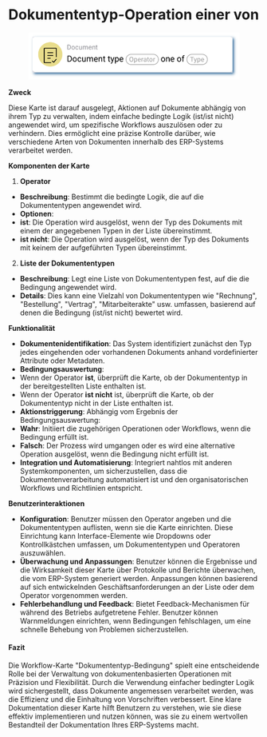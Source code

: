 # Dokumententyp-Operation einer von

<figure><img src="../../../.gitbook/assets/userlmn_14ab8ac5e693d9bbe68d178795d12a9f.png" alt=""><figcaption></figcaption></figure>

**Zweck**

Diese Karte ist darauf ausgelegt, Aktionen auf Dokumente abhängig von ihrem Typ zu verwalten, indem einfache bedingte Logik (ist/ist nicht) angewendet wird, um spezifische Workflows auszulösen oder zu verhindern. Dies ermöglicht eine präzise Kontrolle darüber, wie verschiedene Arten von Dokumenten innerhalb des ERP-Systems verarbeitet werden.

**Komponenten der Karte**

1. **Operator**
* **Beschreibung**: Bestimmt die bedingte Logik, die auf die Dokumententypen angewendet wird.
* **Optionen**:
* **ist**: Die Operation wird ausgelöst, wenn der Typ des Dokuments mit einem der angegebenen Typen in der Liste übereinstimmt.
* **ist nicht**: Die Operation wird ausgelöst, wenn der Typ des Dokuments mit keinem der aufgeführten Typen übereinstimmt.
2. **Liste der Dokumententypen**
* **Beschreibung**: Legt eine Liste von Dokumententypen fest, auf die die Bedingung angewendet wird.
* **Details**: Dies kann eine Vielzahl von Dokumententypen wie "Rechnung", "Bestellung", "Vertrag", "Mitarbeiterakte" usw. umfassen, basierend auf denen die Bedingung (ist/ist nicht) bewertet wird.

**Funktionalität**

* **Dokumentenidentifikation**: Das System identifiziert zunächst den Typ jedes eingehenden oder vorhandenen Dokuments anhand vordefinierter Attribute oder Metadaten.
* **Bedingungsauswertung**:
* Wenn der Operator **ist**, überprüft die Karte, ob der Dokumententyp in der bereitgestellten Liste enthalten ist.
* Wenn der Operator **ist nicht** ist, überprüft die Karte, ob der Dokumententyp nicht in der Liste enthalten ist.
* **Aktionstriggerung**: Abhängig vom Ergebnis der Bedingungsauswertung:
* **Wahr**: Initiiert die zugehörigen Operationen oder Workflows, wenn die Bedingung erfüllt ist.
* **Falsch**: Der Prozess wird umgangen oder es wird eine alternative Operation ausgelöst, wenn die Bedingung nicht erfüllt ist.
* **Integration und Automatisierung**: Integriert nahtlos mit anderen Systemkomponenten, um sicherzustellen, dass die Dokumentenverarbeitung automatisiert ist und den organisatorischen Workflows und Richtlinien entspricht.

**Benutzerinteraktionen**

* **Konfiguration**: Benutzer müssen den Operator angeben und die Dokumententypen auflisten, wenn sie die Karte einrichten. Diese Einrichtung kann Interface-Elemente wie Dropdowns oder Kontrollkästchen umfassen, um Dokumententypen und Operatoren auszuwählen.
* **Überwachung und Anpassungen**: Benutzer können die Ergebnisse und die Wirksamkeit dieser Karte über Protokolle und Berichte überwachen, die vom ERP-System generiert werden. Anpassungen können basierend auf sich entwickelnden Geschäftsanforderungen an der Liste oder dem Operator vorgenommen werden.
* **Fehlerbehandlung und Feedback**: Bietet Feedback-Mechanismen für während des Betriebs aufgetretene Fehler. Benutzer können Warnmeldungen einrichten, wenn Bedingungen fehlschlagen, um eine schnelle Behebung von Problemen sicherzustellen.

#### Fazit

Die Workflow-Karte "Dokumententyp-Bedingung" spielt eine entscheidende Rolle bei der Verwaltung von dokumentenbasierten Operationen mit Präzision und Flexibilität. Durch die Verwendung einfacher bedingter Logik wird sichergestellt, dass Dokumente angemessen verarbeitet werden, was die Effizienz und die Einhaltung von Vorschriften verbessert. Eine klare Dokumentation dieser Karte hilft Benutzern zu verstehen, wie sie diese effektiv implementieren und nutzen können, was sie zu einem wertvollen Bestandteil der Dokumentation Ihres ERP-Systems macht.
